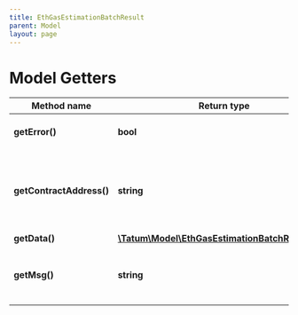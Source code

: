 ```yaml
---
title: EthGasEstimationBatchResult
parent: Model
layout: page
---
```


# Model Getters

Method name | Return type | Description | Notes
------------ | ------------- | ------------- | -------------
**getError()** | **bool** | If estimation succeeded. |
**getContractAddress()** | **string** | Contract address of ERC20 token, if transaction is ERC20 token | [optional]
**getData()** | [**\Tatum\Model\EthGasEstimationBatchResultData**](../EthGasEstimationBatchResultData) |  | [optional]
**getMsg()** | **string** | Error message. Present only if error - true. | [optional]

